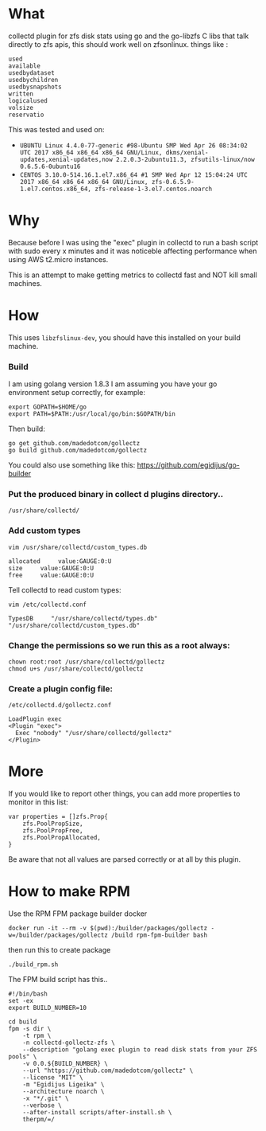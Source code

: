 # What
collectd plugin for zfs disk stats using go and the go-libzfs C libs that talk directly to zfs apis, this should work well on zfsonlinux.
things like :
```
used
available
usedbydataset
usedbychildren
usedbysnapshots
written
logicalused
volsize
reservatio
```

This was tested and used on:
* `UBUNTU Linux 4.4.0-77-generic #98-Ubuntu SMP Wed Apr 26 08:34:02 UTC 2017 x86_64 x86_64 x86_64 GNU/Linux, dkms/xenial-updates,xenial-updates,now 2.2.0.3-2ubuntu11.3, zfsutils-linux/now 0.6.5.6-0ubuntu16`
* `CENTOS 3.10.0-514.16.1.el7.x86_64 #1 SMP Wed Apr 12 15:04:24 UTC 2017 x86_64 x86_64 x86_64 GNU/Linux, zfs-0.6.5.9-1.el7.centos.x86_64, zfs-release-1-3.el7.centos.noarch`

 

# Why
Because before I was using the "exec" plugin in collectd to run a bash script with sudo every x minutes and it was noticeble affecting performance when using AWS t2.micro instances.

This is an attempt to make getting metrics to collectd fast and NOT kill small machines.

# How

This uses `libzfslinux-dev`, you should have this installed on your build machine.

### Build
I am using golang version 1.8.3
I am assuming you have your go environment setup correctly, for example:
```
export GOPATH=$HOME/go
export PATH=$PATH:/usr/local/go/bin:$GOPATH/bin
```

Then build:
```
go get github.com/madedotcom/gollectz
go build github.com/madedotcom/gollectz
```

You could also use something like this:
https://github.com/egidijus/go-builder

### Put the produced binary in collect d plugins directory..
```
/usr/share/collectd/
```

### Add custom types

```
vim /usr/share/collectd/custom_types.db
```

```
allocated     value:GAUGE:0:U
size     value:GAUGE:0:U
free     value:GAUGE:0:U
```

Tell collectd to read custom types:
```
vim /etc/collectd.conf
```
```
TypesDB     "/usr/share/collectd/types.db" "/usr/share/collectd/custom_types.db"

```



### Change the permissions so we run this as a root always:

```
chown root:root /usr/share/collectd/gollectz
chmod u+s /usr/share/collectd/gollectz
```

### Create a plugin config file:
```
/etc/collectd.d/gollectz.conf
```

```
LoadPlugin exec
<Plugin "exec">
  Exec "nobody" "/usr/share/collectd/gollectz"
</Plugin>
``` 

# More

If you would like to report other things, you can add more properties to monitor in this list:
```
var properties = []zfs.Prop{
    zfs.PoolPropSize,
    zfs.PoolPropFree,
    zfs.PoolPropAllocated,
}

```
Be aware that not all values are parsed correctly or at all by this plugin.


# How to make RPM
Use the RPM FPM package builder docker

```
docker run -it --rm -v $(pwd):/builder/packages/gollectz -w=/builder/packages/gollectz /build rpm-fpm-builder bash
```

then run this to create package
```
./build_rpm.sh
```

The FPM build script has this..

```
#!/bin/bash
set -ex
export BUILD_NUMBER=10

cd build
fpm -s dir \
    -t rpm \
    -n collectd-gollectz-zfs \
    --description "golang exec plugin to read disk stats from your ZFS pools" \
    -v 0.0.${BUILD_NUMBER} \
    --url "https://github.com/madedotcom/gollectz" \
    --license "MIT" \
    -m "Egidijus Ligeika" \
    --architecture noarch \
    -x "*/.git" \
    --verbose \
    --after-install scripts/after-install.sh \
    therpm/=/

```